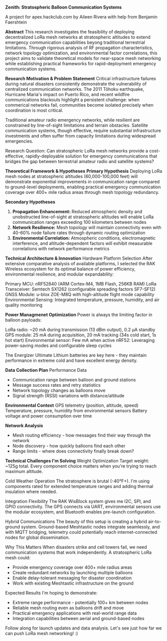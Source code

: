**Zenith: Stratospheric Balloon Communication Systems**

A project for apex.hackclub.com by Aileen Rivera with help from Benjamin Faershtein

**Abstract**
This research investigates the feasibility of deploying decentralized LoRa mesh networks at stratospheric altitudes to extend emergency communication capabilities beyong traditional terrestrial limitations. Through rigorous analysis of RF propagation characteristics, network topology optimization, and environmental factor correlations, this project aims to validate theoretical models for near-space mesh networking while establishing practical frameworks for rapid-deployment emergency communication systems.

**Research Motivation & Problem Statement**
Critical infrastructure failures during natural disasters consistently demonstrate the vulnerability of centralized communication networks. The 2011 Tōhoku earthquake, Hurricane Maria's impact on Puerto Rico, and recent wildfire communications blackouts highlight a persistent challenge: when commerical networks fail, communities become isolated precisely when coordination is most critical.

Traditional amateur radio emergency networks, while resilient are constrained by line-of-sight limitations and terrain obstacles. Satellite communication systems, though effective, require substantial infrastructure investments and often suffer from capacity limitations during widespread emergencies.

Research Question: Can stratospheric LoRa mesh networks provide a cost-effective, rapidly-deployable solution for emergency communications that bridges the gap between terrestrial amateur radio and satellite systems?

**Theoretical Framework & Hypotheses**
**Primary Hypothesis**
Deploying LoRa mesh nodes at stratospheric altitudes (60,000-100,000 feet) will demonstrate exponential improvements in communication range compared to ground-level deployments, enabling practical emergency communication coverage over 400+ mile radius areas through mesh topology redundancy.

**Secondary Hypotheses**
1. **Propagation Enhancement:** Reduced atmospheric density and unobstructed line-of-sight at stratospheric altitudes will enable LoRa communication ranges exceeding 100 kilometers between nodes
2. **Network Resilience:** Mesh topology will maintain connectivity even with 40-60% node failure rates through dynamic routing optimization
3. **Environmental Correlation:** Atmospheric conditions, electromagnetic interference, and altitude-dependent factors will exhibit measurable correlations with network performance metrics

**Technical Architecture & Innovation**
Hardware Platform Selection
After extensive comparative analysis of available platforms, I selected the RAK Wireless ecosystem for its optimal balance of power efficiency, environmental resilience, and modular expandability:

Primary MCU: nRF52840 (ARM Cortex-M4, 1MB Flash, 256KB RAM)
LoRa Transceiver: Semtech SX1262 (configurable spreading factors SF7-SF12)
GNSS Module: u-blox ZOE-M8Q with high-altitude flight mode capability
Environmental Sensing: Integrated temperature, pressure, humidity, and air quality monitoring

**Power Managmenet Optimization**
Power is always the limiting factor in balloon payloads:

LoRa radio: ~20 mA during transmission (13 dBm output), 0.2 µA standby
GPS module: 25 mA during acquisition, 20 mA tracking (34s cold start, 1s hot start)
Environmental sensor: Few mA when active
nRF52: Leveraging power-saving modes and configurable sleep cycles

The Energizer Ultimate Lithium batteries are key here - they maintain performance in extreme cold and have excellent energy density.

**Data Collection Plan**
Performance Data
- Communication range between balloon and ground stations
- Message success rates and retry statistics
- Network topology changes as balloons move
- Signal strength (RSSI) variations with distance/altitude

**Environmental Context**
GPS telemetry (position, altitude, speed)
Temperature, pressure, humidity from environmental sensors
Battery voltage and power consumption over time

**Network Analysis**
- Mesh routing efficiency - how messages find their way through the network
- Node discovery - how quickly balloons find each other
- Range limits - where does connectivity finally break down?

**Technical Challenges I'm Solving**
Weight Optimization
Target weight: ~125g total. Every component choice matters when you're trying to reach maximum altitude.

Cold Weather Operation
The stratosphere is brutal (-40°F+). I'm using components rated for extended temperature ranges and adding thermal insulation where needed.

Integration Flexibility
The RAK WisBlock system gives me I2C, SPI, and GPIO connectivity. The GPS connects via UART, environmental sensors use the modular ecosystem, and Bluetooth enables pre-launch configuration.

Hybrid Communications
The beauty of this setup is creating a hybrid air-to-ground system. Ground-based Meshtastic nodes integrate seamlessly, and with MQTT bridging, telemetry could potentially reach internet-connected nodes for global dissemination.

Why This Matters
When disasters strike and cell towers fail, we need communication systems that work independently. A stratospheric LoRa mesh could:

- Provide emergency coverage over 400+ mile radius areas
- Create redundant networks by launching multiple balloons
- Enable delay-tolerant messaging for disaster coordination
- Work with existing Meshtastic infrastructure on the ground

Expected Results
I'm hoping to demonstrate:

- Extreme range performance - potentially 100+ km between nodes
- Reliable mesh routing even as balloons drift and move
- Practical emergency applications with real-world range data
- Integration capabilities between aerial and ground-based nodes

Follow along for launch updates and data analysis. Let's see just how far we can push LoRa mesh networking! :)
